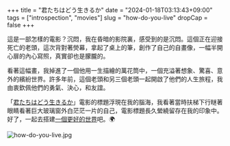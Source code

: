 +++
title = "君たちはどう生きるか"
date = "2024-01-18T03:13:43+09:00"
tags = ["introspection", "movies"]
slug = "how-do-you-live"
dropCap = false
+++

這是一部怎樣的電影？沉悶，我在昏暗的影院裏，感受到的是沉悶。這個正在迎接死亡的老頭，這次背對著熒幕，拿起了桌上的筆，創作了自己的自畫像，一幅半開心扉的內心寫照，真實卻也是朦朧的。

看著這幅畫，我掉進了一個他用一生描繪的萬花筒中，一個充溢著想象、驚喜、意外的繽紛世界。許多年前，這個老頭和另三個老頭一起開啟了他們的人生旅程，我由衷欽佩他們的勇氣、決心，和友誼。

「[君たちはどう生きるか](https://reuixiy.notion.site/cf4e174def0d4bd4af9088be0f96a0da)」電影的標題浮現在我的腦海，我看著當時扶梯下行瞇著眼睛看著巨大玻璃窗外白茫茫一片的自己，電影標題長久縈繞留存在我的印象中。好了，一起去搭建[一個更好的世界](https://reuixiy.notion.site/2c9d5856bae84b0c96ea577e2f9f3373)吧。🌍

![how-do-you-live.jpg](/images/how-do-you-live.jpg)